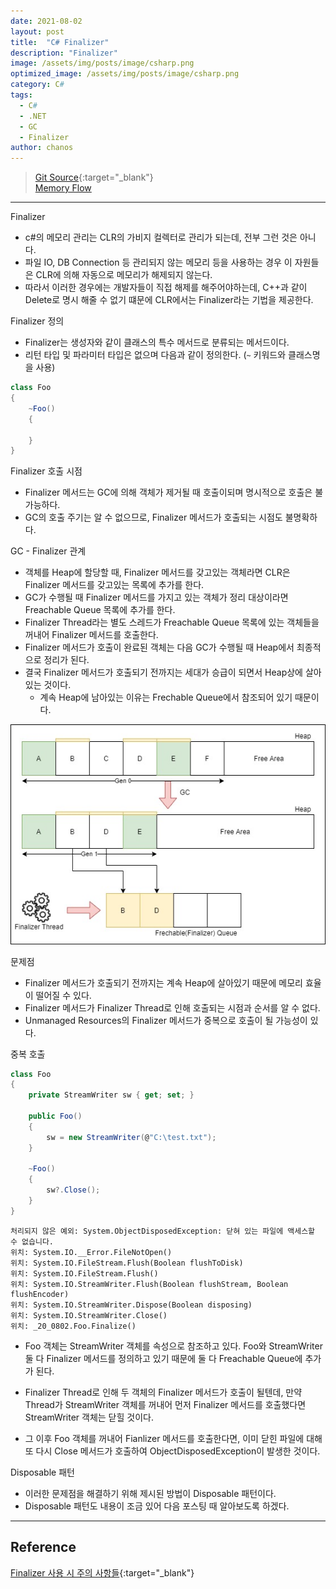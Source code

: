 ```yaml
---
date: 2021-08-02
layout: post
title:  "C# Finalizer"
description: "Finalizer"
image: /assets/img/posts/image/csharp.png
optimized_image: /assets/img/posts/image/csharp.png
category: C#
tags:
  - C#
  - .NET
  - GC
  - Finalizer
author: chanos
---
```


>[Git Source](https://github.com/chanos-dev/blogcode/tree/master/21-0802){:target="_blank"}  
>[Memory Flow](https://github.com/chanos-dev/chanos-dev.github.io/tree/master/document/2021-08-02/Finalizer.drawio)

---

Finalizer
- c#의 메모리 관리는 CLR의 가비지 컬렉터로 관리가 되는데, 전부 그런 것은 아니다.
- 파일 IO, DB Connection 등 관리되지 않는 메모리 등을 사용하는 경우 이 자원들은 CLR에 의해 자동으로 메모리가 해제되지 않는다.
- 따라서 이러한 경우에는 개발자들이 직접 해제를 해주어야하는데, C++과 같이 Delete로 명시 해줄 수 없기 떄문에 CLR에서는 Finalizer라는 기법을 제공한다.

Finalizer 정의
- Finalizer는 생성자와 같이 클래스의 특수 메서드로 분류되는 메서드이다.
- 리턴 타입 및 파라미터 타입은 없으며 다음과 같이 정의한다. (`~` 키워드와 클래스명을 사용)
```c#
class Foo
{
    ~Foo()
    {

    }
}
```

Finalizer 호출 시점
- Finalizer 메서드는 GC에 의해 객체가 제거될 때 호출이되며 명시적으로 호출은 불가능하다.
- GC의 호출 주기는 알 수 없으므로, Finalizer 메서드가 호출되는 시점도 불명확하다.

GC - Finalizer 관계
- 객체를 Heap에 할당할 때, Finalizer 메서드를 갖고있는 객체라면 CLR은 Finalizer 메서드를 갖고있는 목록에 추가를 한다.
- GC가 수행될 때 Finalizer 메서드를 가지고 있는 객체가 정리 대상이라면 Freachable Queue 목록에 추가를 한다.
- Finalizer Thread라는 별도 스레드가 Freachable Queue 목록에 있는 객체들을 꺼내어 Finalizer 메서드를 호출한다.
- Finalizer 메서드가 호출이 완료된 객체는 다음 GC가 수행될 때 Heap에서 최종적으로 정리가 된다.
- 결국 Finalizer 메서드가 호출되기 전까지는 세대가 승급이 되면서 Heap상에 살아있는 것이다.
    - 계속 Heap에 남아있는 이유는 Frechable Queue에서 참조되어 있기 때문이다.

![Finalizer](/assets/img/posts/2021-08-02/Finalizer.jpg)

문제점
- Finalizer 메서드가 호출되기 전까지는 계속 Heap에 살아있기 때문에 메모리 효율이 떨어질 수 있다.
- Finalizer 메서드가 Finalizer Thread로 인해 호출되는 시점과 순서를 알 수 없다.
- Unmanaged Resources의 Finalizer 메서드가 중복으로 호출이 될 가능성이 있다.

중복 호출
```c#
class Foo
{
    private StreamWriter sw { get; set; }

    public Foo()
    {
        sw = new StreamWriter(@"C:\test.txt");
    }

    ~Foo()
    {
        sw?.Close();
    }    
}
```
```
처리되지 않은 예외: System.ObjectDisposedException: 닫혀 있는 파일에 액세스할 수 없습니다.
위치: System.IO.__Error.FileNotOpen()
위치: System.IO.FileStream.Flush(Boolean flushToDisk)
위치: System.IO.FileStream.Flush()
위치: System.IO.StreamWriter.Flush(Boolean flushStream, Boolean flushEncoder)
위치: System.IO.StreamWriter.Dispose(Boolean disposing)
위치: System.IO.StreamWriter.Close()
위치: _20_0802.Foo.Finalize()
```

- Foo 객체는 StreamWriter 객체를 속성으로 참조하고 있다. Foo와 StreamWriter 둘 다 Finalizer 메서드를 정의하고 있기 때문에 둘 다 Freachable Queue에 추가가 된다.

- Finalizer Thread로 인해 두 객체의 Finalizer 메서드가 호출이 될텐데, 만약 Thread가 StreamWriter 객체를 꺼내어 먼저 Finalizer 메서드를 호출했다면 StreamWriter 객체는 닫힐 것이다.

- 그 이후 Foo 객체를 꺼내어 Fianlizer 메서드를 호출한다면, 이미 닫힌 파일에 대해 또 다시 Close 메서드가 호출하여 ObjectDisposedException이 발생한 것이다.

Disposable 패턴
- 이러한 문제점을 해결하기 위해 제시된 방법이 Disposable 패턴이다. 
-  Disposable 패턴도 내용이 조금 있어 다음 포스팅 때 알아보도록 하겠다.

---

## Reference

[Finalizer 사용 시 주의 사항들](http://www.simpleisbest.net/post/2011/05/12/Finalizer-Usage-Pattern.aspx){:target="_blank"}